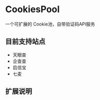 # CookiesPool
一个可扩展的 Cookie池，自带验证码API服务

目前支持站点
------------
* 天眼查
* 企查查
* 启信宝
* 七麦

扩展说明
------------
